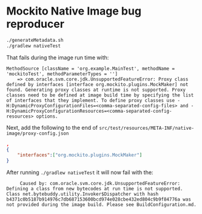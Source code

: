 # Mockito Native Image bug reproducer

```bash
./generateMetadata.sh
./gradlew nativeTest
```
That fails during the image run time with:
```
MethodSource [className = 'org.example.MainTest', methodName = 'mockitoTest', methodParameterTypes = '']
    => com.oracle.svm.core.jdk.UnsupportedFeatureError: Proxy class defined by interfaces [interface org.mockito.plugins.MockMaker] not found. Generating proxy classes at runtime is not supported. Proxy classes need to be defined at image build time by specifying the list of interfaces that they implement. To define proxy classes use -H:DynamicProxyConfigurationFiles=<comma-separated-config-files> and -H:DynamicProxyConfigurationResources=<comma-separated-config-resources> options.
```

Next, add the following to the end of  `src/test/resources/META-INF/native-image/proxy-config.json`
```json
,
{
    "interfaces":["org.mockito.plugins.MockMaker"]
}
```
After running `./gradlew nativeTest` it will now fail with the:
```
     Caused by: com.oracle.svm.core.jdk.UnsupportedFeatureError: Defining a class from new bytecodes at run time is not supported. Class net.bytebuddy.utility.Invoker$Dispatcher with hash b4371c0b5187b914976c7db687153600bcd974e028cbe432ed804c9b9f84776a was not provided during the image build. Please see BuildConfiguration.md.
```
